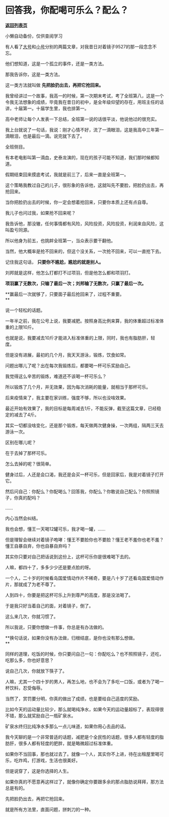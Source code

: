 # 回答我，你配喝可乐么？配么？

[**返回列表页**](/gzh/记忆承载3)

小懒自动备份，仅供查阅学习

有人看了[大号](https://mp.weixin.qq.com/s?__biz=MzU0MjYwNDU2Mw==&mid=2247497606&idx=2&sn=e04315082bd252af217259e6e5389b5f&chksm=fb1a9bfacc6d12ecb2058cd6a36bed8c6c9b85f857d0e38d4dfc039fd9376eac3b1df0473b44&token=81177465&lang=zh_CN&scene=21#wechat_redirect)和[小号](http://mp.weixin.qq.com/s?__biz=MzU3NDc5Nzc0NQ==&mid=2247501420&idx=1&sn=c8dddac125492680f236caaff23ba5fc&chksm=fd2e64b2ca59eda4935a8a5ee61fe7c8ff481db15b269d4d2d5b48c85e3b9ccb7e545f20e175&scene=21#wechat_redirect)分别的两篇文章，对我昔日对着镜子9527的那一段念念不忘。

  

他们想知道，这是一个孤立的事件，还是一类方法。

  

那我告诉你，这是一类方法。  

  

这一类方法就叫做 **先把脸扔出去，再把它抢回来。**  

  

我曾经讲过一个故事，我高一的时候，第一次期末考试，考了全班第八，这是一个令我无法想象的成绩，毕竟我在昔日的初中，是全年级仰望的存在，用班主任的话讲，十届第一。十届学生里，我也排第一。

  

高中老师让每个人发表一下总结，全班第一说的话很平淡，他说他过的很充实。  

  

我上台就说了一句话，我说：刚才心情不好，流了一滴眼泪，这是我高中三年第一滴眼泪，也是最后一滴。说完就下去了。  

  

全班侧目。

  

有本老电影叫第一滴血，史泰龙演的，现在的孩子可能不知道，我们那时候都知道。  

  

假期结束回来摸底考试，我就是前三了，后来一直是全班第一。  

  

这个策略我教过自己的儿子，很形象的告诉他，这就叫先不要脸，把脸扔出去，再抢回来。  

  

当你把脸扔出去的时候，你一定会想着抢回来，只要你本质上还有点自尊。  

  

我儿子也问过我，如果抢不回来呢？  

  

我告诉他，那没辙，任何事情都有风险，风险投资，风险投资，利润来自风险，这叫盈亏同源。  

  

所以他身为前五，也挑衅全班第一，当众表示要干翻他。  

  

当然，他大概率是抢不回来的，但这个没关系，一次抢不回来，可以一直抢下去。

  

记住我这句话， **只要你不尴尬，尴尬的就是别人。**

  

刘邦就是这样，他怎么打都打不过项羽，但是他怎么都和项羽打。  

  

 **项羽赢了无数次，只输了最后一次；刘邦输了无数次，只赢了最后一次。**

  

 **赢最后一次就够了，只要面子最后抢回来了，过程不重要。  
**

  

说一个轻松的话题。  

  

一年半之前，我在公号上说，我要减肥。按照身高比例来算，我的体重超过标准体重的上限10斤。

  

也就是说，我要减去10斤才能进入标准体重的上限，同时，我也有脂肪肝，轻度。  

  

但是没有进展，最初的几个月，我天天游泳，锻炼，饮食如常。

  

问题出哪儿了呢？出在每次我锻炼后，都要喝一杯可乐奖励自己。

  

我觉得这么辛苦的锻炼，难道还不该喝一杯可乐么？  

  

所以锻炼了几个月，并无效果，因为每次消耗的能量，就相当于那杯可乐。  

  

后来疫情来了，我主要在家训练，强度不够，所以也没啥效果。  

  

最近开始有效果了，我的目标是每周减去1斤，不能反弹，截至这篇文章，已经稳定的减去了4斤。  

  

其实一切都没啥变化，还是那个锻炼，每天做两次健身操，一次两组，隔两三天去游泳一次。  

  

区别在哪儿呢？  

  

在于去掉了那杯可乐。

  

怎么去掉的呢？很简单。  

  

健身过后，人还是会口渴，我还是会买一杯可乐，但是回家后，我是对着镜子打开它。

  

然后问自己：你配么？你配喝么？回答我，你配么？你敢说自己配么？你照照镜子，你真的配吗？

  

......  

  

内心当然会纠结。  

  

我也会想，懂王一天喝12罐可乐，我才喝一罐，......  

  

但是理智会继续对着镜子咆哮：懂王不要脸你也不要脸？懂王老不羞你也老不羞？懂王自暴自弃，你也自暴自弃吗？

  

其实你只要对自己把话说到这份上，这杯可乐你是很难喝下去的。  

  

人嘛，都四十了，多多少少还是要点脸的呀。

  

一个人，二十岁的时候看岛国爱情动作片不稀奇，要是八十岁了还看岛国爱情动作片，那就成了为老不尊了。

  

人到四十，你要是把这杯可乐上升到尊严的高度，那是没法喝了。  

  

于是我只好当着自己的面，对着镜子，倒了。

  

这么来几次，你就习惯了。  

  

所以我说，只要你想做一件事，你总是有办法做的。

  

 **换句话说，如果你没有办法做，归根结底，是你也没有那么想做。  
**

  

同样的道理，吃饭的时候，你只要问自己一句：你配吃么？也不照照镜子，还吃，吃那么多，你也好意思？

  

说自己几次，你就放下筷子了。  

  

人嘛，尤其一个四十岁的男人，再怎么地，也不会为了多吃一口饭，或者为了喝一杯饮料，忍受侮辱。

  

当然了，赏罚要分明，你真的做出了成绩，也是要给自己适度的奖励。

  

比如今天的运动量比较少，那么就喝纯净水，如果今天的运动量超标了，表现得很不错，那么就奖励自己一瓶矿泉水。  

  

矿泉水终归比纯净水多那么一点儿味道，如果你用心去品的话。  

  

我今天聊的是一个非常普适的话题，减肥是个全民性的话题，很多人都有轻度的脂肪肝，很多人都有轻度的肥胖，就是略微超过标准体重。  

  

如果你不当回事，那也就过去了。就像一个人，其实你不上进，待在出租屋里喝可乐，吃炸鸡，打游戏，生活也很美好。  

  

但是说穿了，这是你选择的人生。  

  

如果你真的不愿意再这样过了，就像你确定你要跟多余的那点脂肪说拜拜，那方法总是有的。  

  

先把脸扔出去，再把它抢回来。

  

就是所有方法里，直面问题，拼刺刀的一种。

